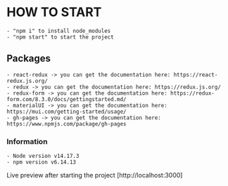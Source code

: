 # HOW TO START

    - "npm i" to install node_modules
    - "npm start" to start the project

## Packages

    - react-redux -> you can get the documentation here: https://react-redux.js.org/
    - redux -> you can get the documentation here: https://redux.js.org/
    - redux-form -> you can get the documentation here: https://redux-form.com/8.3.0/docs/gettingstarted.md/
    - materialUI -> you can get the documentation here: https://mui.com/getting-started/usage/
    - gh-pages -> you can get the documentation here: https://www.npmjs.com/package/gh-pages

### Information

    - Node version v14.17.3
    - npm version v6.14.13

Live preview after starting the project [http://localhost:3000]
